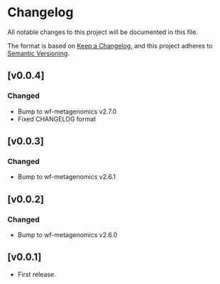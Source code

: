 # Changelog
All notable changes to this project will be documented in this file.

The format is based on [Keep a Changelog](https://keepachangelog.com/en/1.1.0/),
and this project adheres to [Semantic Versioning](https://semver.org/spec/v2.0.0.html).

## [v0.0.4]
### Changed
- Bump to wf-metagenomics v2.7.0
- Fixed CHANGELOG format

## [v0.0.3]
### Changed
- Bump to wf-metagenomics v2.6.1

## [v0.0.2]
### Changed
- Bump to wf-metagenomics v2.6.0

## [v0.0.1]
- First release.